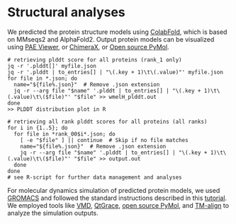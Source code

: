 # Structural analyses

We predicted the protein structure models using [ColabFold](https://github.com/sokrypton/ColabFold), which is based on MMseqs2 and AlphaFold2. 
Output protein models can be visualized using [PAE Viewer](https://pae-viewer.uni-goettingen.de/), or [ChimeraX](https://www.rbvi.ucsf.edu/chimerax/), or [Open source PyMol](https://github.com/schrodinger/pymol-open-source).

```
# retrieving plddt score for all proteins (rank_1 only)
jq -r '.plddt[]' myfile.json
jq -r '.plddt | to_entries[] | "\(.key + 1)\t\(.value)"' myfile.json
for file in *.json; do
  name="${file%.json}"  # Remove .json extension
  jq -r --arg file "$name" '.plddt | to_entries[] | "\(.key + 1)\t\(.value)\t\($file)"' "$file" >> wmelH_plddt.out
done
>> PLDDT distribution plot in R

# retrieving all rank plddt scores for all proteins (all ranks)
for i in {1..5}; do
  for file in *rank_00$i*.json; do
    [ -e "$file" ] || continue  # Skip if no file matches
    name="${file%.json}"  # Remove .json extension
    jq -r --arg file "$name" '.plddt | to_entries[] | "\(.key + 1)\t\(.value)\t\($file)"' "$file" >> output.out
  done
done
# see R-script for further data management and analyses

```


For molecular dynamics simulation of predicted protein models, we used [GROMACS](https://www.gromacs.org/) and followed the standard instructions described in this [tutorial](http://www.mdtutorials.com/gmx/lysozyme/index.html).
We employed tools like [VMD](https://www.ks.uiuc.edu/Research/vmd/), [QtGrace](sourceforge.net/projects/qtgrace/), [open source PyMol](https://github.com/schrodinger/pymol-open-source), and [TM-align](https://zhanggroup.org/TM-align/) to analyze the simulation outputs.
